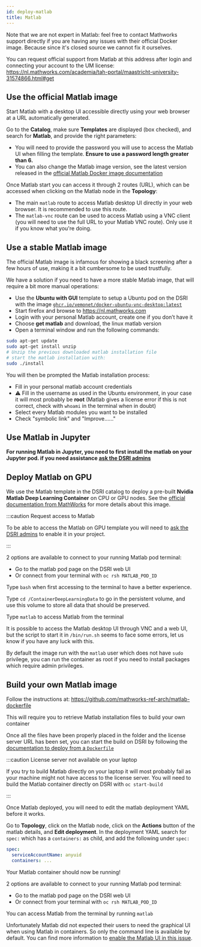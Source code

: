 ```yaml
---
id: deploy-matlab
title: Matlab
---
```


Note that we are not expert in Matlab: feel free to contact Mathworks support directly if you are having any issues with their official Docker image. Because since it's closed source we cannot fix it ourselves.

You can request official support from Matlab at this address after login and connecting your account to the UM license: https://nl.mathworks.com/academia/tah-portal/maastricht-university-31574866.html#get

## Use the official Matlab image

Start Matlab with a desktop UI accessible directly using your web browser at a URL automatically generated. 

Go to the **Catalog**, make sure **Templates** are displayed (box checked), and search for **Matlab**, and provide the right parameters:

* You will need to provide the password you will use to access the Matlab UI when filling the template. **Ensure to use a password length greater than 6.**
* You can also change the Matlab image version, see the latest version released in the [official Matlab Docker image documentation](https://hub.docker.com/r/mathworks/matlab)

Once Matlab start you can access it through 2 routes (URL), which can be accessed when clicking on the Matlab node in the **Topology**:

* The main `matlab` route to access Matlab desktop UI directly in your web browser. It is recommended to use this route.
* The `matlab-vnc` route can be used to access Matlab using a VNC client (you will need to use the full URL to your Matlab VNC route). Only use it if you know what you're doing.

## Use a stable Matlab image

The official Matlab image is infamous for showing a black screening after a few hours of use, making it a bit cumbersome to be used trustfully.

We have a solution if you need to have a more stable Matlab image, that will require a bit more manual operations:

* Use the **Ubuntu with GUI** template to setup a Ubuntu pod on the DSRI with the image [`ghcr.io/vemonet/docker-ubuntu-vnc-desktop:latest`](https://github.com/vemonet/docker-ubuntu-vnc-desktop)
* Start firefox and browse to https://nl.mathworks.com
* Login with your personal Matlab account, create one if you don’t have it
* Choose **get matlab** and download, the linux matlab version
* Open a terminal window and run the following commands:

```bash
sudo apt-get update
sudo apt-get install unzip
# Unzip the previous downloaded matlab installation file
# start the matlab installation with:
sudo ./install
```

You will then be prompted the Matlab installation process:

*  Fill in your personal matlab account credentials
*  ⚠️ Fill in the username as used in the Ubuntu environment, in your case it will most probably be **root**  (Matlab gives a license error if this is not correct, check with `whoami` in the terminal when in doubt)
*  Select every Matlab modules you want to be installed
*  Check "symbolic link" and "Improve……"

## Use Matlab in Jupyter
**For running Matlab in Jupyter, you need to first install the matlab on your Jupyter pod. if you need assistance [ask the DSRI admins](/help)** 
<!--
If you need to run matlab in Jupyter 

You can also use [mathworks/jupyter-matlab-proxy](https://github.com/mathworks/jupyter-matlab-proxy). You can easily install it in a JupyterLab image with `pip`:

```bash
pip install jupyter-matlab-proxy
```

Follow the instructions on the [mathworks/jupyter-matlab-proxy repository](https://github.com/mathworks/jupyter-matlab-proxy) to access it.
-->
## Deploy Matlab on GPU

We use the Matlab template in the DSRI catalog to deploy a pre-built **Nvidia Matlab Deep Learning Container** on CPU or GPU nodes. See the [official documentation from MathWorks](https://nl.mathworks.com/help/cloudcenter/ug/matlab-deep-learning-container-on-dgx.html) for more details about this image.

:::caution Request access to Matlab

To be able to access the Matlab on GPU template you will need to [ask the DSRI admins](/help) to enable it in your project.

:::

2 options are available to connect to your running Matlab pod terminal:

- Go to the matlab pod page on the DSRI web UI 
- Or connect from your terminal with `oc rsh MATLAB_POD_ID`

Type `bash` when first accessing to the terminal to have a better experience.

Type `cd /ContainerDeepLearningData` to go in the persistent volume, and use this volume to store all data that should be preserved.

Type `matlab` to access Matlab from the terminal

It is possible to access the Matlab desktop UI through VNC and a web UI, but the script to start it in `/bin/run.sh` seems to face some errors, let us know if you have any luck with this.

By default the image run with the `matlab` user which does not have `sudo` privilege, you can run the container as root if you need to install packages which require admin privileges. 

## Build your own Matlab image

Follow the instructions at: https://github.com/mathworks-ref-arch/matlab-dockerfile

This will require you to retrieve Matlab installation files to build your own container

Once all the files have been properly placed in the folder and the license server URL has been set, you can start the build on DSRI by following the [documentation to deploy from a `Dockerfile`](https://maastrichtu-ids.github.io/dsri-documentation/docs/guide-dockerfile-to-openshift#create-new-build-configuration)

:::caution License server not available on your laptop

If you try to build Matlab directly on your laptop it will most probably fail as your machine might not have access to the license server. You will need to build the Matlab container directly on DSRI with `oc start-build`

:::

Once Matlab deployed, you will need to edit the matlab deployment YAML before it works.

Go to **Topology**, click on the Matlab node, click on the **Actions** button of the matlab details, and **Edit deployment**. In the deployment YAML search for `spec:` which has a `containers:` as child, and add the following under `spec:`

```yaml
spec:
  serviceAccountName: anyuid
  containers: ...
```

Your Matlab container should now be running!

2 options are available to connect to your running Matlab pod terminal:

* Go to the matlab pod page on the DSRI web UI 
* Or connect from your terminal with `oc rsh MATLAB_POD_ID`

You can access Matlab from the terminal by running `matlab`

Unfortunately Matlab did not expected their users to need the graphical UI when using Matlab in containers. So only the command line is available by default. You can find more information to [enable the Matlab UI in this issue](https://github.com/mathworks-ref-arch/matlab-dockerfile/issues/18).

<!--

By default the image run with the `matlab` user which does not have `sudo` privilege, you can run the container as root if you need to install packages which require admin privileges. 

To run as root, go to **Topology**, click on the Matlab node, click on the **Actions** button of the matlab details, and **Edit deployment**. In the deployment YAML search for `spec:` which has a `containers:` as child, and add the following under `spec:`

```yaml
spec:
  securityContext:
    runAsUser: 0
```
-->
